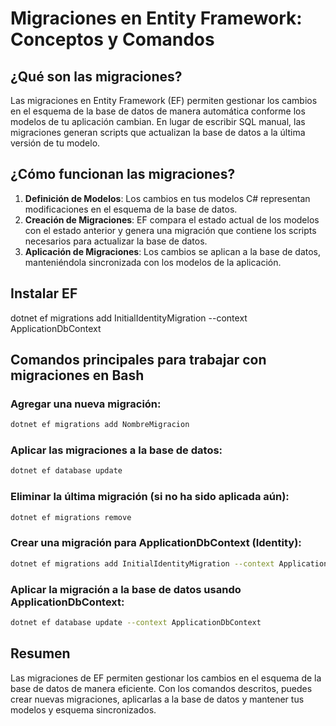 
# Migraciones en Entity Framework: Conceptos y Comandos

## ¿Qué son las migraciones?
Las migraciones en Entity Framework (EF) permiten gestionar los cambios en el esquema de la base de datos de manera automática conforme los modelos de tu aplicación cambian. En lugar de escribir SQL manual, las migraciones generan scripts que actualizan la base de datos a la última versión de tu modelo.

## ¿Cómo funcionan las migraciones?
1. **Definición de Modelos**: Los cambios en tus modelos C# representan modificaciones en el esquema de la base de datos.
2. **Creación de Migraciones**: EF compara el estado actual de los modelos con el estado anterior y genera una migración que contiene los scripts necesarios para actualizar la base de datos.
3. **Aplicación de Migraciones**: Los cambios se aplican a la base de datos, manteniéndola sincronizada con los modelos de la aplicación.

## Instalar EF
dotnet ef migrations add InitialIdentityMigration --context ApplicationDbContext

## Comandos principales para trabajar con migraciones en Bash

### Agregar una nueva migración:
```bash
dotnet ef migrations add NombreMigracion
```

### Aplicar las migraciones a la base de datos:
```bash
dotnet ef database update
```

### Eliminar la última migración (si no ha sido aplicada aún):
```bash
dotnet ef migrations remove
```

### Crear una migración para ApplicationDbContext (Identity):
```bash
dotnet ef migrations add InitialIdentityMigration --context ApplicationDbContext
```

### Aplicar la migración a la base de datos usando ApplicationDbContext:
```bash
dotnet ef database update --context ApplicationDbContext
```

## Resumen
Las migraciones de EF permiten gestionar los cambios en el esquema de la base de datos de manera eficiente. Con los comandos descritos, puedes crear nuevas migraciones, aplicarlas a la base de datos y mantener tus modelos y esquema sincronizados.

